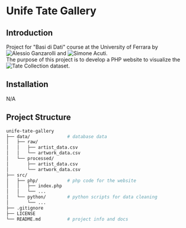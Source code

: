 # Unife Tate Gallery

## Introduction

Project for "Basi di Dati" course at the University of Ferrara by ![Alessio Ganzarolli](https://github.com/aleganza) and ![Simone Acuti](https://github.com/acuti03).
<br>
The purpose of this project is to develop a PHP website to visualize the ![Tate Collection](https://github.com/tategallery/collection) dataset. 

## Installation

N/A

## Project Structure

```bash
unife-tate-gallery
├── data/              # database data
│   ├── raw/
│   │   ├── artist_data.csv
│   │   └── artwork_data.csv
│   └── processed/
│       ├── artist_data.csv
│       └── artwork_data.csv
├── src/
│   ├── php/           # php code for the website
│   │   ├── index.php
│   │   └── ...
│   └── python/        # python scripts for data cleaning
│       └── ...
├── .gitignore
├── LICENSE
└── README.md          # project info and docs 
```
